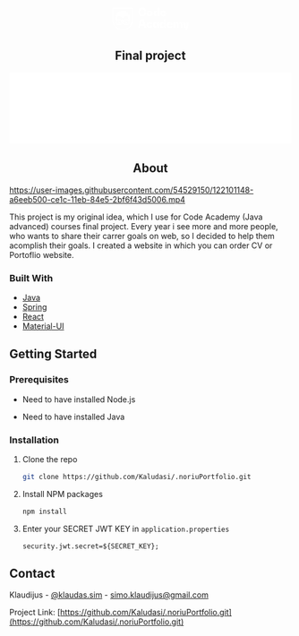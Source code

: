 <p align="center">
  <svg xmlns="http://www.w3.org/2000/svg" xmlns:xlink="http://www.w3.org/1999/xlink" width="137" height="42">
    <defs>
        <path id="a" d="M.413.264h10.785v15.271H.413z"/>
        <path id="c" d="M.058.076h10.744v14.498H.058z"/>
        <path id="e" d="M0 .264h37.16V40.39H0z"/>
    </defs>
    <g fill="none" fill-rule="evenodd">
        <path fill="#ffffff"
              d="M53.645 16.328c3.748 0 6.214-2.265 6.635-6.054h-3.308c-.246 1.596-1.177 3.1-2.9 3.303-1.478.174-2.776-.571-3.41-1.908-.37-.778-.516-1.65-.555-2.504-.042-.922.026-1.871.301-2.756.432-1.39 1.46-2.475 2.966-2.58.859-.06 1.717.181 2.363.762.717.643 1.089 1.582 1.235 2.516h3.308c-.249-2.227-1.35-4.326-3.426-5.333-1.981-.961-4.595-.922-6.587-.009-1.94.889-3.128 2.7-3.549 4.75-.455 2.219-.28 4.822.914 6.793 1.101 1.82 3.033 2.79 5.112 2.98.3.027.6.04.9.04m13.104-2.626c-1.052 0-1.774-.707-2.004-1.702-.229-.992-.157-2.326.604-3.088.647-.65 1.799-.728 2.549-.21.893.614 1.04 1.885.927 2.877-.133 1.157-.832 2.123-2.076 2.123m0-7.938c-1.167 0-2.37.227-3.365.865-.89.57-1.524 1.443-1.844 2.446-.664 2.082-.274 4.78 1.538 6.17.912.7 2.06 1.007 3.194 1.07 1.182.066 2.422-.089 3.481-.647 2.093-1.103 2.742-3.585 2.377-5.792-.172-1.048-.628-2.046-1.413-2.775-.819-.76-1.902-1.15-2.998-1.282a8.264 8.264 0 00-.97-.055"/>
        <g transform="translate(72.872 .792)">
            <mask id="b" fill="#fff">
                <use xlink:href="#a"/>
            </mask>
            <path fill="#ffffff"
                  d="M5.927 12.91c-.992 0-1.713-.633-1.97-1.572-.268-.972-.218-2.288.456-3.095.59-.706 1.707-.877 2.493-.402.926.56 1.18 1.785 1.088 2.787-.105 1.149-.799 2.282-2.067 2.282zm1.944-4.15h-.04c0-.9-.189-1.842-.746-2.571-.497-.65-1.24-1.032-2.04-1.16-.821-.133-1.701-.052-2.445.338-.69.362-1.208.965-1.548 1.657C.619 7.904.454 8.9.42 9.871c-.035 1.029.057 2.088.403 3.063.266.746.697 1.446 1.336 1.927.637.48 1.424.685 2.215.674.936-.013 1.877-.306 2.528-1.007.691-.746.929-1.789.929-2.781h.04v3.588h3.327V.265H7.871V8.76z"
                  mask="url(#b)"/>
        </g>
        <path fill="#ffffff"
              d="M88.84 10.434c.11-1.1.705-2.187 1.933-2.204 1.25-.018 1.81 1.108 1.935 2.204H88.84zm1.965-4.67c-1.521 0-3.086.453-4.086 1.66-1.011 1.222-1.25 2.933-1.081 4.466.163 1.487.843 2.896 2.152 3.69 1.384.839 3.235.937 4.772.535 1.785-.466 3.086-1.82 3.374-3.656h-3.208c-.271 1.064-1.428 1.599-2.457 1.314-1.04-.287-1.401-1.409-1.451-2.377h7.116v-.36c0-3.328-1.904-5.272-5.131-5.272zM50.898 30.755l2.185-8.459h.04l2.185 8.459h-4.41zm-.741-8.74l-4.31 14.834h3.468l.902-3.448h5.773l.882 3.448h3.668l-4.27-14.834h-6.113zm16.112 12.408c-1.574 0-2.113-1.516-2.06-2.867.025-.683.192-1.422.686-1.925.45-.458 1.122-.616 1.744-.509.836.144 1.357.824 1.554 1.613h3.268c-.134-1.05-.54-2.07-1.289-2.83-.731-.744-1.716-1.166-2.735-1.33-2.046-.33-4.466.143-5.715 1.935-.589.846-.85 1.871-.897 2.89-.049 1.058.102 2.154.59 3.105.994 1.942 3.169 2.633 5.231 2.536 1.19-.057 2.394-.403 3.305-1.199.898-.786 1.382-1.913 1.53-3.082h-3.268c-.26 1.062-.942 1.663-1.944 1.663m11.67 0c-.992 0-1.713-.632-1.971-1.57-.267-.974-.217-2.289.458-3.096.59-.707 1.706-.877 2.492-.402.926.559 1.18 1.785 1.088 2.787-.105 1.148-.8 2.281-2.067 2.281zm1.944-4.149h-.04c0-.9-.189-1.842-.746-2.572-.497-.65-1.24-1.031-2.04-1.16-.82-.132-1.701-.052-2.445.339-.689.361-1.208.965-1.548 1.657-.433.88-.597 1.875-.631 2.847-.036 1.028.056 2.088.403 3.063.265.745.696 1.446 1.335 1.926.638.48 1.424.686 2.215.675.936-.013 1.878-.306 2.528-1.007.691-.746.93-1.789.93-2.781h.04v3.588h3.327V26.686h-3.328v3.588zm10.434 4.149c-.992 0-1.714-.632-1.97-1.57-.269-.974-.218-2.289.456-3.096.59-.707 1.706-.877 2.493-.402.926.559 1.18 1.785 1.088 2.787-.105 1.148-.8 2.281-2.067 2.281zm1.944-4.149h-.04c0-.9-.189-1.842-.746-2.572-.498-.65-1.24-1.031-2.04-1.16-.821-.132-1.701-.052-2.446.339-.688.361-1.207.965-1.547 1.657-.433.88-.598 1.875-.632 2.847-.035 1.028.057 2.088.403 3.063.266.745.697 1.446 1.336 1.926.637.48 1.424.686 2.215.675.936-.013 1.877-.306 2.527-1.007.692-.746.93-1.789.93-2.781h.04v3.588h3.327V22.015h-3.327v8.26zm8.096.882c.11-1.1.705-2.187 1.933-2.204 1.25-.018 1.81 1.107 1.936 2.204h-3.869zm1.965-4.67c-1.52 0-3.085.452-4.085 1.66-1.012 1.221-1.25 2.932-1.082 4.466.163 1.487.844 2.896 2.152 3.69 1.384.838 3.235.937 4.773.535 1.785-.467 3.085-1.82 3.373-3.656h-3.207c-.272 1.064-1.428 1.598-2.458 1.314-1.04-.287-1.4-1.41-1.45-2.377h7.115v-.36c0-3.328-1.904-5.273-5.131-5.273zm19.562-.001c-1.924 0-3.047 1.424-3.047 3.81h-.04c0-1.469-.544-3.041-2.025-3.596-1.317-.493-2.964-.174-3.78 1.025-.51.747-.67 1.682-.67 2.57h-.04v-3.608h-3.327v10.163h3.327v-5.553c0-.941.35-2.03 1.413-2.186.444-.065.937.021 1.278.33.377.34.496.866.496 1.355v6.054h3.328v-5.553c0-.941.35-2.03 1.412-2.186.443-.064.934.02 1.27.33.373.341.485.87.485 1.355v6.054h3.328v-6.214c0-2.606-1.264-4.15-3.408-4.15"/>
        <g transform="translate(126.173 26.61)">
            <mask id="d" fill="#fff">
                <use xlink:href="#c"/>
            </mask>
            <path fill="#ffffff"
                  d="M7.254.076L5.45 10.019h-.04L3.606.076H.058l2.265 10.163h2.706l-.954 4.336h3.548L10.803.076z"
                  mask="url(#d)"/>
        </g>
        <g transform="translate(0 .792)">
            <mask id="f" fill="#fff">
                <use xlink:href="#e"/>
            </mask>
            <path fill="#ffffff"
                  d="M35.513 21.812c0 3.496-1.1 6.945-3.126 9.793a17.094 17.094 0 01-7.985 6.11 17.011 17.011 0 01-10.442.39 17.053 17.053 0 01-8.433-5.518 16.966 16.966 0 01-3.83-9.457 17.55 17.55 0 01-.05-1.318v-19.9h33.866v19.9zM0 .264v21.548c0 3.849 1.215 7.645 3.453 10.777a18.745 18.745 0 008.745 6.674 18.664 18.664 0 0011.429.433 18.705 18.705 0 009.285-6.072 18.605 18.605 0 004.248-11.812V.264H0z"
                  mask="url(#f)"/>
        </g>
        <path fill="#ffffff"
              d="M24.974 25.46h-1.601v3.198h3.197V27a1.597 1.597 0 01-1.596-1.54m-12.759 0h-1.601v3.198h3.197V27a1.598 1.598 0 01-1.596-1.54"/>
        <path fill="#ffffff"
              d="M8.899 19.05a3.22 3.22 0 011.967-2.941 3.273 3.273 0 013.746.918 4.964 4.964 0 003.97 2.008c1.563 0 3.06-.763 3.982-2.026a3.271 3.271 0 013.771-.882 3.22 3.22 0 011.927 2.92v1.647c.01.804.322 1.531.82 2.088l-.034.034a3.312 3.312 0 00-1.856-.568h-4.449c-.871 0-1.664.335-2.257.883v-.004a2.491 2.491 0 00-1.904-.886h-.002a2.51 2.51 0 00-1.905.886v.004a3.319 3.319 0 00-2.257-.883h-4.45c-.688 0-1.325.211-1.856.568l-.034-.033a3.18 3.18 0 00.82-2.131V19.05zm19.958 9.615c0 .85-.69 1.539-1.54 1.539h-4.573c-.92 0-1.664-.745-1.664-1.664v-2.964c0-.92.745-1.664 1.664-1.664h4.45c.918 0 1.663.745 1.663 1.664v3.089zm-12.776-.125c0 .92-.745 1.664-1.663 1.664H9.843a1.54 1.54 0 01-1.54-1.54v-3.088c0-.92.746-1.664 1.665-1.664h4.45c.918 0 1.663.745 1.663 1.664v2.964zM7.47 23.316l.034.034a3.306 3.306 0 00-.864 2.226v3.089a3.202 3.202 0 003.203 3.203h4.575a3.328 3.328 0 003.327-3.328v-2.008h.005v-1.766c0-1.111 1.66-1.111 1.66 0v1.766h.005v2.008a3.328 3.328 0 003.328 3.328h4.574a3.202 3.202 0 003.203-3.203v-3.09c0-.857-.33-1.634-.863-2.224l.035-.035c.508.34 1.116.54 1.773.54h.033V19.05c0-.304-.012-.605-.033-.903v-5.505h-3.261V9.451h-3.18V7.94l-.012-.007v-1.7h-6.407v.001a12.915 12.915 0 00-12.14 8.358 12.766 12.766 0 00-.802 4.457v4.805h.032c.657 0 1.267-.2 1.775-.539z"/>
    </g>
    </svg>
    <h2 align="center">Final project</h2>
</p>

<span align="center">![logo](api/public/images/logo.png)</span>

<h2 align="center">About</h2>

https://user-images.githubusercontent.com/54529150/122101148-a6eeb500-ce1c-11eb-84e5-2bf6f43d5006.mp4


This project is my original idea, which I use for Code Academy (Java advanced) courses final project. 
Every year i see more and more people, who wants to share their carrer goals on web, so I decided to help them acomplish their goals. 
I created a website in which you can order CV or Portoflio website.

### Built With

* [Java](https://www.java.com/en/)
* [Spring](https://spring.io/)
* [React](https://reactjs.org/)
* [Material-UI](https://material-ui.com/)

## Getting Started

### Prerequisites

* Need to have installed Node.js

* Need to have installed Java

### Installation

1. Clone the repo
   ```sh
   git clone https://github.com/Kaludasi/.noriuPortfolio.git
   ```
2. Install NPM packages
   ```sh
   npm install
   ```
3. Enter your SECRET JWT KEY in `application.properties`
   ```properties
   security.jwt.secret=${SECRET_KEY};
   ```

<!-- CONTACT -->
## Contact

Klaudijus - [@klaudas.sim](https://www.instagram.com/klaudas.sim/) - simo.klaudijus@gmail.com

Project Link: [https://github.com/Kaludasi/.noriuPortfolio.git](https://github.com/Kaludasi/.noriuPortfolio.git)

